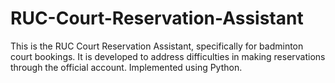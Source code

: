 # RUC-Court-Reservation-Assistant
This is the RUC Court Reservation Assistant, specifically for badminton court bookings. It is developed to address difficulties in making reservations through the official account. Implemented using Python.
